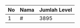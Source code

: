 | No | Nama            | Jumlah Level |
|----|-----------------|--------------|
| 1  | #    |    3895        |
